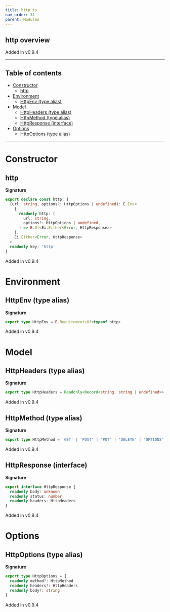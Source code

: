 ```yaml
---
title: http.ts
nav_order: 31
parent: Modules
---
```


## http overview

Added in v0.9.4

---

<h2 class="text-delta">Table of contents</h2>

- [Constructor](#constructor)
  - [http](#http)
- [Environment](#environment)
  - [HttpEnv (type alias)](#httpenv-type-alias)
- [Model](#model)
  - [HttpHeaders (type alias)](#httpheaders-type-alias)
  - [HttpMethod (type alias)](#httpmethod-type-alias)
  - [HttpResponse (interface)](#httpresponse-interface)
- [Options](#options)
  - [HttpOptions (type alias)](#httpoptions-type-alias)

---

# Constructor

## http

**Signature**

```ts
export declare const http: {
  (url: string, options?: HttpOptions | undefined): E.Env<
    {
      readonly http: (
        url: string,
        options?: HttpOptions | undefined,
      ) => E.Of<Ei.Either<Error, HttpResponse>>
    },
    Ei.Either<Error, HttpResponse>
  >
  readonly key: 'http'
}
```

Added in v0.9.4

# Environment

## HttpEnv (type alias)

**Signature**

```ts
export type HttpEnv = E.RequirementsOf<typeof http>
```

Added in v0.9.4

# Model

## HttpHeaders (type alias)

**Signature**

```ts
export type HttpHeaders = Readonly<Record<string, string | undefined>>
```

Added in v0.9.4

## HttpMethod (type alias)

**Signature**

```ts
export type HttpMethod = 'GET' | 'POST' | 'PUT' | 'DELETE' | 'OPTIONS' | 'PATCH' | 'HEAD'
```

Added in v0.9.4

## HttpResponse (interface)

**Signature**

```ts
export interface HttpResponse {
  readonly body: unknown
  readonly status: number
  readonly headers: HttpHeaders
}
```

Added in v0.9.4

# Options

## HttpOptions (type alias)

**Signature**

```ts
export type HttpOptions = {
  readonly method?: HttpMethod
  readonly headers?: HttpHeaders
  readonly body?: string
}
```

Added in v0.9.4
